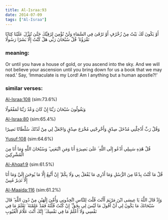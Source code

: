 ```yaml
---
title: Al-Israa:93
date: 2014-07-09
tags: ["Al-Israa"]
---
```

أَوْ يَكُونَ لَكَ بَيْتٌ مِنْ زُخْرُفٍ أَوْ تَرْقَىٰ فِي السَّمَاءِ وَلَنْ نُؤْمِنَ لِرُقِيِّكَ حَتَّىٰ تُنَزِّلَ عَلَيْنَا كِتَابًا نَقْرَؤُهُ ۗ قُلْ سُبْحَانَ رَبِّي هَلْ كُنْتُ إِلَّا بَشَرًا رَسُولًا
### meaning: 
Or until you have a house of gold, or you ascend into the sky. And we will not believe your ascension until you bring down for us a book that we may read.’ Say, ‘Immaculate is my Lord! Am I anything but a human apostle?!’
### similar verses: 

[Al-Israa:108](/17/108) (sim:73.6%)

وَيَقُولُونَ سُبْحَانَ رَبِّنَا إِنْ كَانَ وَعْدُ رَبِّنَا لَمَفْعُولًا

[Al-Israa:80](/17/80) (sim:65.4%)

وَقُلْ رَبِّ أَدْخِلْنِي مُدْخَلَ صِدْقٍ وَأَخْرِجْنِي مُخْرَجَ صِدْقٍ وَاجْعَلْ لِي مِنْ لَدُنْكَ سُلْطَانًا نَصِيرًا

[Yusuf:108](/12/108) (sim:64.6%)

قُلْ هَٰذِهِ سَبِيلِي أَدْعُو إِلَى اللَّهِ ۚ عَلَىٰ بَصِيرَةٍ أَنَا وَمَنِ اتَّبَعَنِي ۖ وَسُبْحَانَ اللَّهِ وَمَا أَنَا مِنَ الْمُشْرِكِينَ

[Al-Ahqaf:9](/46/9) (sim:61.5%)

قُلْ مَا كُنْتُ بِدْعًا مِنَ الرُّسُلِ وَمَا أَدْرِي مَا يُفْعَلُ بِي وَلَا بِكُمْ ۖ إِنْ أَتَّبِعُ إِلَّا مَا يُوحَىٰ إِلَيَّ وَمَا أَنَا إِلَّا نَذِيرٌ مُبِينٌ

[Al-Maaida:116](/5/116) (sim:61.2%)

وَإِذْ قَالَ اللَّهُ يَا عِيسَى ابْنَ مَرْيَمَ أَأَنْتَ قُلْتَ لِلنَّاسِ اتَّخِذُونِي وَأُمِّيَ إِلَٰهَيْنِ مِنْ دُونِ اللَّهِ ۖ قَالَ سُبْحَانَكَ مَا يَكُونُ لِي أَنْ أَقُولَ مَا لَيْسَ لِي بِحَقٍّ ۚ إِنْ كُنْتُ قُلْتُهُ فَقَدْ عَلِمْتَهُ ۚ تَعْلَمُ مَا فِي نَفْسِي وَلَا أَعْلَمُ مَا فِي نَفْسِكَ ۚ إِنَّكَ أَنْتَ عَلَّامُ الْغُيُوبِ
